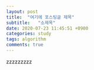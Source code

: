 ```yaml
---
layout: post
title:  "여기에 포스팅글 제목"
subtitle:   "소제목"
date: 2020-07-23 11:45:51 +0900
categories: study
tags: algorithm
comments: true
---
```


zzzzzzzzz
